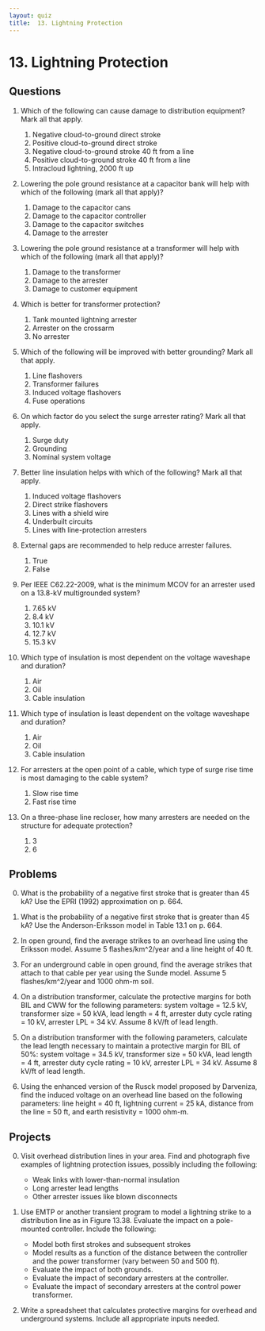 ```yaml
---
layout: quiz
title:  13. Lightning Protection
---
```


# 13. Lightning Protection

## Questions

1. Which of the following can cause damage to distribution equipment?
   Mark all that apply.

   1. Negative cloud-to-ground direct stroke
   2. Positive cloud-to-ground direct stroke
   3. Negative cloud-to-ground stroke 40 ft from a line
   4. Positive cloud-to-ground stroke 40 ft from a line
   5. Intracloud lightning, 2000 ft up

1. Lowering the pole ground resistance at a capacitor bank will help with which of the following (mark all that apply)?

   1. Damage to the capacitor cans
   2. Damage to the capacitor controller
   3. Damage to the capacitor switches
   1. Damage to the arrester

2. Lowering the pole ground resistance at a transformer will help with which of the following (mark all that apply)?

   1. Damage to the transformer
   1. Damage to the arrester
   1. Damage to customer equipment

0. Which is better for transformer protection?
   1. Tank mounted lightning arrester
   1. Arrester on the crossarm
   1. No arrester
   
   
0. Which of the following will be improved with better grounding? Mark
   all that apply.
   
   1. Line flashovers
   1. Transformer failures
   1. Induced voltage flashovers
   1. Fuse operations
   
   
0. On which factor do you select the surge arrester rating? Mark all
   that apply.
   
   1. Surge duty
   1. Grounding
   1. Nominal system voltage
   
0. Better line insulation helps with which of the following? Mark all
   that apply.
   
   1. Induced voltage flashovers
   1. Direct strike flashovers
   1. Lines with a shield wire
   1. Underbuilt circuits
   1. Lines with line-protection arresters 


0. External gaps are recommended to help reduce arrester failures.

   1. True
   1. False

0. Per IEEE C62.22-2009, what is the minimum MCOV for an arrester used
   on a 13.8-kV multigrounded system?
   
   1. 7.65 kV
   2. 8.4 kV
   3. 10.1 kV
   4. 12.7 kV
   4. 15.3 kV

0. Which type of insulation is most dependent on the voltage waveshape
   and duration?
   
   1. Air 
   2. Oil
   3. Cable insulation

0. Which type of insulation is least dependent on the voltage waveshape
   and duration?
   
   1. Air 
   2. Oil
   3. Cable insulation

0. For arresters at the open point of a cable, which type of surge
   rise time is most damaging to the cable system?

   1. Slow rise time
   1. Fast rise time

0. On a three-phase line recloser, how many arresters are needed on
   the structure for adequate protection?

   1. 3
   1. 6


## Problems

0. What is the probability of a negative first stroke that is greater
   than 45 kA? Use the EPRI (1992) approximation on p. 664.

0. What is the probability of a negative first stroke that is greater
   than 45 kA? Use the Anderson-Eriksson model in Table 13.1 on p.
   664.

0. In open ground, find the average strikes to an overhead line using
   the Eriksson model. Assume 5 flashes/km^2/year and a line height of
   40 ft.

0. For an underground cable in open ground, find the average strikes
   that attach to that cable per year using the Sunde model. Assume 5
   flashes/km^2/year and 1000 ohm-m soil.

0. On a distribution transformer, calculate the protective margins for
   both BIL and CWW for the following parameters: system voltage =
   12.5 kV, transformer size = 50 kVA, lead length = 4 ft, arrester
   duty cycle rating = 10 kV, arrester LPL = 34 kV. Assume 8 kV/ft of
   lead length.

0. On a distribution transformer with the following parameters,
   calculate the lead length necessary to maintain a protective margin
   for BIL of 50%: system voltage = 34.5 kV, transformer size = 50
   kVA, lead length = 4 ft, arrester duty cycle rating = 10 kV,
   arrester LPL = 34 kV. Assume 8 kV/ft of lead length.

0. Using the enhanced version of the Rusck model proposed by
   Darveniza, find the induced voltage on an overhead line based on
   the following parameters: line height = 40 ft, lightning current =
   25 kA, distance from the line = 50 ft, and earth resistivity = 1000
   ohm-m.


## Projects

0. Visit overhead distribution lines in your area. Find and photograph
   five examples of lightning protection issues, possibly including
   the following:

   - Weak links with lower-than-normal insulation
   - Long arrester lead lengths
   - Other arrester issues like blown disconnects

0. Use EMTP or another transient program to model a lightning strike
   to a distribution line as in Figure 13.38. Evaluate the impact
   on a pole-mounted controller. Include the following:

   - Model both first strokes and subsequent strokes
   - Model results as a function of the distance between the
     controller and the power transformer (vary between 50 and 500
     ft).
   - Evaluate the impact of both grounds.
   - Evaluate the impact of secondary arresters at the controller.
   - Evaluate the impact of secondary arresters at the control power
     transformer.

0. Write a spreadsheet that calculates protective margins for overhead
   and underground systems. Include all appropriate inputs needed.
